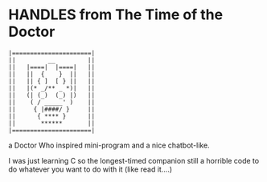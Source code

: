 # HANDLES from The Time of the Doctor
    |======================|
    ||         __         ||
    ||   |====|  |====|   ||
    ||   ||  {    }  ||   ||
    ||   || { ]  [ } ||   ||
    ||   |(* _/** _ *)|   ||
    ||   (| (_)  (_) |)   ||
    ||    ( / _____' )    ||
    ||     { |####/ }     ||
    ||      { **** }      ||
    ||       ******       ||
    |======================|

a Doctor Who inspired mini-program and a nice chatbot-like.


I was just learning C so the longest-timed companion still a horrible code to do whatever you want to do with it (like read it....)